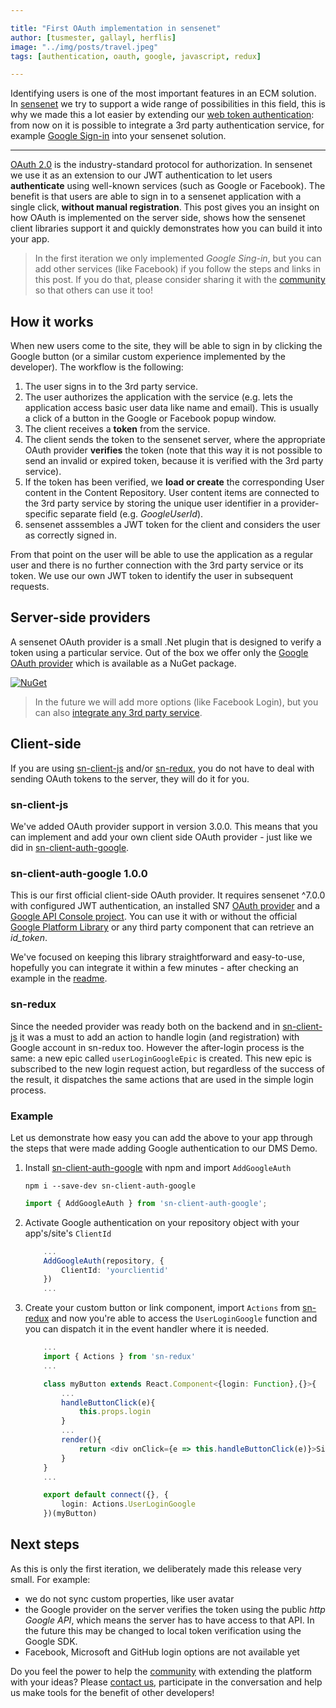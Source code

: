 ```yaml
---

title: "First OAuth implementation in sensenet"
author: [tusmester, gallayl, herflis]
image: "../img/posts/travel.jpeg"
tags: [authentication, oauth, google, javascript, redux]

---
```


Identifying users is one of the most important features in an ECM solution. In [sensenet](https://github.com/SenseNet/sensenet) we try to support a wide range of possibilities in this field, this is why we made this a lot easier by extending our [web token authentication](https://community.sensenet.com/docs/web-token-authentication): from now on it is possible to integrate a 3rd party authentication service, for example [Google Sign-in](https://developers.google.com/identity/sign-in/web/sign-in) into your sensenet solution.

---

[OAuth 2.0](https://oauth.net/2/) is the industry-standard protocol for authorization. In sensenet we use it as an extension to our JWT authentication to let users **authenticate** using well-known services (such as Google or Facebook). The benefit is that users are able to sign in to a sensenet application with a single click, **without manual registration**. This post gives you an insight on how OAuth is implemented on the server side, shows how the sensenet client libraries support it and quickly demonstrates how you can build it into your app.

> In the first iteration we only implemented *Google Sing-in*, but you can add other services (like Facebook) if you follow the steps and links in this post. If you do that, please consider sharing it with the [community](https://community.sensenet.com/) so that others can use it too!

## How it works

When new users come to the site, they will be able to sign in by clicking the Google button (or a similar custom experience implemented by the developer). The workflow is the following:

1. The user signs in to the 3rd party service.
2. The user authorizes the application with the service (e.g. lets the application access basic user data like name and email). This is usually a click of a button in the Google or Facebook popup window.
3. The client receives a **token** from the service.
4. The client sends the token to the sensenet server, where the appropriate OAuth provider **verifies** the token (note that this way it is not possible to send an invalid or expired token, because it is verified with the 3rd party service).
5. If the token has been verified, we **load or create** the corresponding User content in the Content Repository. User content items are connected to the 3rd party service by storing the unique user identifier in a provider-specific separate field (e.g. *GoogleUserId*).
6. sensenet asssembles a JWT token for the client and considers the user as correctly signed in.

From that point on the user will be able to use the application as a regular user and there is no further connection with the 3rd party service or its token. We use our own JWT token to identify the user in subsequent requests.

## Server-side providers

A sensenet OAuth provider is a small .Net plugin that is designed to verify a token using a particular service. Out of the box we offer only the [Google OAuth provider](https://github.com/SenseNet/sn-oauth-google) which is available as a NuGet package.

[![NuGet](https://img.shields.io/nuget/v/SenseNet.OAuth.Google.svg)](https://www.nuget.org/packages/SenseNet.OAuth.Google)

> In the future we will add more options (like Facebook Login), but you can also [integrate any 3rd party service](https://community.sensenet.com/docs/oauth/).

## Client-side

If you are using [sn-client-js](https://github.com/SenseNet/sn-client-js) and/or [sn-redux](https://github.com/SenseNet/sn-redux), you do not have to deal with sending OAuth tokens to the server, they will do it for you.

### sn-client-js

We've added OAuth provider support in version 3.0.0. This means that you can implement and add your own client side OAuth provider - just like we did in [sn-client-auth-google](https://github.com/SenseNet/sn-client-auth-google).

### sn-client-auth-google 1.0.0

This is our first official client-side OAuth provider. It requires sensenet ^7.0.0 with configured JWT authentication, an installed SN7 [OAuth provider](https://github.com/SenseNet/sn-oauth-google) and a [Google API Console project](https://developers.google.com/identity/sign-in/web/devconsole-project). You can use it with or without the official [Google Platform Library](https://developers.google.com/identity/sign-in/web/sign-in) or any third party component that can retrieve an *id_token*.

We've focused on keeping this library straightforward and easy-to-use, hopefully you can integrate it within a few minutes - after checking an example in the [readme](https://github.com/SenseNet/sn-client-auth-google).

### sn-redux

Since the needed provider was ready both on the backend and in [sn-client-js](https://github.com/SenseNet/sn-client-js) it was a must to add an action to handle login (and registration) with Google account in sn-redux too. However the after-login process is the same: a new epic called ```userLoginGoogleEpic``` is created. This new epic is subscribed to the new login request action, but regardless of the success of the result, it dispatches the same actions that are used in the simple login process. 

### Example

Let us demonstrate how easy you can add the above to your app through the steps that were made adding Google authentication to our DMS Demo.

1.  Install [sn-client-auth-google](https://github.com/SenseNet/sn-client-auth-google) with npm and import ```AddGoogleAuth```

    ```
    npm i --save-dev sn-client-auth-google
    ```

    ```typescript
    import { AddGoogleAuth } from 'sn-client-auth-google'; 
    ```

2. Activate Google authentication on your repository object with your app's/site's ```ClientId```

    ```typescript
        ...
        AddGoogleAuth(repository, {
            ClientId: 'yourclientid'
        })
        ...
    ```

3. Create your custom button or link component, import ```Actions``` from [sn-redux](https://github.com/SenseNet/sn-redux) and now you're able to access the ```UserLoginGoogle``` function and you can dispatch it in the event handler where it is needed.

    ```ts
        ...
        import { Actions } from 'sn-redux'
        ...

        class myButton extends React.Component<{login: Function},{}>{
            ...
            handleButtonClick(e){
                this.props.login
            }
            ...
            render(){
                return <div onClick={e => this.handleButtonClick(e)}>Sign in with Google</div>
            }
        }
        ...

        export default connect({}, {
            login: Actions.UserLoginGoogle
        })(myButton)
    ```

## Next steps

As this is only the first iteration, we deliberately made this release very small. For example:

- we do not sync custom properties, like user avatar
- the Google provider on the server verifies the token using the public *http Google API*, which means the server has to have access to that API. In the future this may be changed to local token verification using the Google SDK.
- Facebook, Microsoft and GitHub login options are not available yet

Do you feel the power to help the [community](https://community.sensenet.com/) with extending the platform with your ideas? Please [contact us](https://community.sensenet.com/contact/), participate in the conversation and help us make tools for the benefit of other developers!
